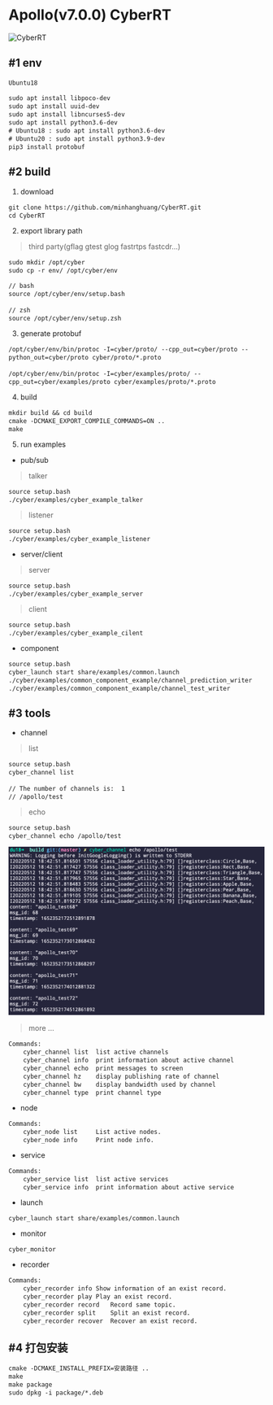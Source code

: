 # Apollo(v7.0.0) CyberRT

![CyberRT](./docs/CyberRT.gif)

## #1 env

```shell
Ubuntu18
```

```shell
sudo apt install libpoco-dev
sudo apt install uuid-dev
sudo apt install libncurses5-dev
sudo apt install python3.6-dev
# Ubuntu18 : sudo apt install python3.6-dev
# Ubuntu20 : sudo apt install python3.9-dev
pip3 install protobuf
```


## #2 build

1. download

```shell
git clone https://github.com/minhanghuang/CyberRT.git
cd CyberRT
```

2. export library path

> third party(gflag gtest glog fastrtps fastcdr...)

```shell
sudo mkdir /opt/cyber
sudo cp -r env/ /opt/cyber/env
```

```shell
// bash 
source /opt/cyber/env/setup.bash

// zsh 
source /opt/cyber/env/setup.zsh
```

3. generate protobuf

```shell
/opt/cyber/env/bin/protoc -I=cyber/proto/ --cpp_out=cyber/proto --python_out=cyber/proto cyber/proto/*.proto

/opt/cyber/env/bin/protoc -I=cyber/examples/proto/ --cpp_out=cyber/examples/proto cyber/examples/proto/*.proto
```

4. build

```shell
mkdir build && cd build
cmake -DCMAKE_EXPORT_COMPILE_COMMANDS=ON ..
make 
```

5. run examples

- pub/sub

> talker

```shell
source setup.bash
./cyber/examples/cyber_example_talker
```
> listener

```shell
source setup.bash
./cyber/examples/cyber_example_listener
```

- server/client

> server

```shell
source setup.bash
./cyber/examples/cyber_example_server
```

> client

```shell
source setup.bash
./cyber/examples/cyber_example_cilent
```

- component

```shell
source setup.bash
cyber_launch start share/examples/common.launch
./cyber/examples/common_component_example/channel_prediction_writer
./cyber/examples/common_component_example/channel_test_writer
```

## #3 tools

- channel

> list

```
source setup.bash
cyber_channel list

// The number of channels is:  1
// /apollo/test
```

> echo
```shell
source setup.bash
cyber_channel echo /apollo/test
```
![example](docs/cyber_echo.png)

> more ...

```shell
Commands:
	cyber_channel list	list active channels
	cyber_channel info	print information about active channel
	cyber_channel echo	print messages to screen
	cyber_channel hz	display publishing rate of channel
	cyber_channel bw	display bandwidth used by channel
	cyber_channel type	print channel type
```

- node

```shell
Commands:
	cyber_node list 	List active nodes.
	cyber_node info 	Print node info.
```

- service

```shell
Commands:
	cyber_service list	list active services
	cyber_service info	print information about active service
```

- launch

```shell
cyber_launch start share/examples/common.launch
```

- monitor

```shell
cyber_monitor
```

- recorder

```shell
Commands:
  	cyber_recorder info	Show information of an exist record.
	cyber_recorder play	Play an exist record.
	cyber_recorder record	Record same topic.
	cyber_recorder split	Split an exist record.
	cyber_recorder recover	Recover an exist record.
```

## #4 打包安装

```shell
cmake -DCMAKE_INSTALL_PREFIX=安装路径 ..
make
make package
sudo dpkg -i package/*.deb
```

